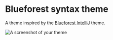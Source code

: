 # Blueforest syntax theme

A theme inspired by the [Blueforest IntelliJ](https://github.com/sirthias/BlueForest) theme.

![A screenshot of your theme](https://f.cloud.github.com/assets/69169/2289498/4c3cb0ec-a009-11e3-8dbd-077ee11741e5.gif)
